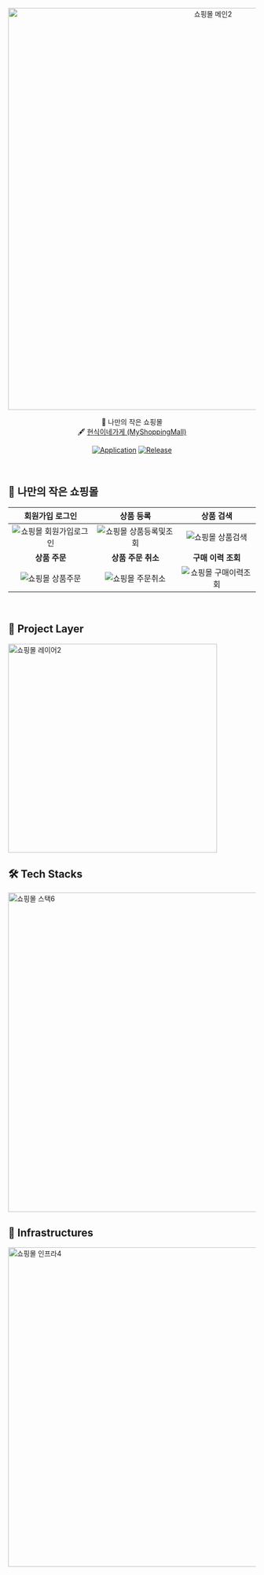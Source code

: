 <p align="center">
<img width="818" alt="쇼핑몰 메인2" src="https://user-images.githubusercontent.com/63233168/193446648-90583cc2-f6f3-4f57-a45e-b4da00cb2826.PNG">
</p>

<div align="center">

 :gift: 나만의 작은 쇼핑몰 <br>
  🖋 [현식이네가게 (MyShoppingMall)](https://github.com/hyun6ik/Spring-MyShoppingMall)
</div>

<div align="center">

[![Application](http://img.shields.io/badge/Application-fc3465?style=flat&logo=github&logoColor=white&link=https://hyun6ik.shop)](https://hyun6ik.shop)
[![Release](https://img.shields.io/badge/release-3.5.3-skyblue.svg)](https://github.com/hyun6ik/Spring-MyShoppingMall/releases/tag/v3.5.3)

</div>
<br/>

## :gift: 나만의 작은 쇼핑몰
|회원가입 로그인|상품 등록|상품 검색|
|:-:|:-:|:-:|
|![쇼핑몰 회원가입로그인](https://user-images.githubusercontent.com/63233168/193458082-a55a7b50-7c26-4782-83f8-a9e83302fe1f.gif)|![쇼핑몰 상품등록및조회](https://user-images.githubusercontent.com/63233168/193458112-eac23aef-32a1-4ef7-8c51-20831e824714.gif)|![쇼핑몰 상품검색](https://user-images.githubusercontent.com/63233168/193458115-da4cbe6a-be6d-4bd3-904c-9382bbaefc75.gif)|
|<b>상품 주문</b>|<b>상품 주문 취소</b>|<b>구매 이력 조회</b>|
|![쇼핑몰 상품주문](https://user-images.githubusercontent.com/63233168/193458120-da14dfe6-1e76-432a-ad5a-12d2c7c34f10.gif)|![쇼핑몰 주문취소](https://user-images.githubusercontent.com/63233168/193458122-31fec3f8-c275-44f9-aa8f-da67642f5b4a.gif)|![쇼핑몰 구매이력조회](https://user-images.githubusercontent.com/63233168/193458125-331cb257-bb70-4324-a6e7-3e5c4d646fde.gif)|

<br/>

## :office: Project Layer

<img width="425" alt="쇼핑몰 레이어2" src="https://user-images.githubusercontent.com/63233168/193446563-82d19696-5a2b-4711-a481-02c089e3e5e2.PNG">

## 🛠 Tech Stacks

<img width="650" alt="쇼핑몰 스택6" src="https://user-images.githubusercontent.com/63233168/194770246-aa4d1a18-f048-44cc-ad70-402a43cce7b4.PNG">



## 🔌 Infrastructures

<img width="650" alt="쇼핑몰 인프라4" src="https://user-images.githubusercontent.com/63233168/194770248-2844e85d-a664-45d7-b978-e9d77353be2d.PNG">


